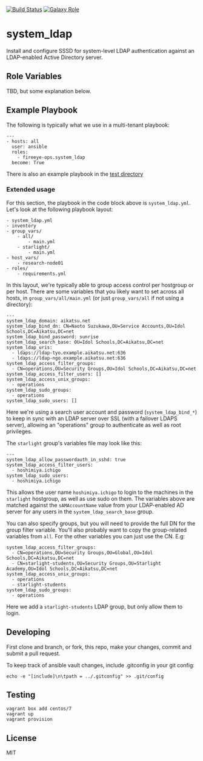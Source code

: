 [![Build Status](https://travis-ci.org/fireeye-ops/ansible-role-system_ldap.svg?branch=master)](https://travis-ci.org/fireeye-ops/ansible-role-system_ldap)
[![Galaxy Role](https://img.shields.io/badge/ansible--galaxy-system_ldap-blue.svg)](https://galaxy.ansible.com/fireeye-ops/system_ldap/)

system_ldap
=========

Install and configure SSSD for system-level LDAP authentication against an 
LDAP-enabled Active Directory server.

## Role Variables

TBD, but some explanation below.

## Example Playbook

The following is typically what we use in a multi-tenant playbook:

```
---
- hosts: all
  user: ansible
  roles:
    - fireeye-ops.system_ldap
  become: True
```

There is also an example playbook in the [test directory](tests/)

### Extended usage

For this section, the playbook in the code block above is `system_ldap.yml`. 
Let's look at the following playbook layout:

    - system_ldap.yml
    - inventory
    - group_vars/
        - all/
            - main.yml
        - starlight/
            - main.yml
    - host_vars/
        - research-node01
    - roles/
        - requirements.yml

In this layout, we're typically able to group access control per hostgroup or 
per host. There are some variables that you likely want to set across all hosts, 
in `group_vars/all/main.yml` (or just `group_vars/all` if not using a directory):

    ---
    system_ldap_domain: aikatsu.net
    system_ldap_bind_dn: CN=Naoto Suzukawa,OU=Service Accounts,OU=Idol Schools,DC=Aikatsu,DC=net
    system_ldap_bind_password: sunrise
    system_ldap_search_base: OU=Idol Schools,DC=Aikatsu,DC=net
    system_ldap_uris:
      - ldaps://ldap-tyo.example.aikatsu.net:636
      - ldaps://ldap-ngo.example.aikatsu.net:636
    system_ldap_access_filter_groups:
      - CN=operations,OU=Security Groups,OU=Idol Schools,DC=Aikatsu,DC=net
    system_ldap_access_filter_users: []
    system_ldap_access_unix_groups:
      - operations
    system_ldap_sudo_groups:
      - operations
    system_ldap_sudo_users: []

Here we're using a search user account and password (`system_ldap_bind_*`) to 
keep in sync with an LDAP server over SSL (with a failover LDAPS server), 
allowing an "operations" group to authenticate as well as root privileges.

The `starlight` group's variables file may look like this:

    ---
    system_ldap_allow_passwordauth_in_sshd: true
    system_ldap_access_filter_users:
      - hoshimiya.ichigo
    system_ldap_sudo_users:
      - hoshimiya.ichigo

This allows the user name `hoshimiya.ichigo` to login to the machines in the 
`starlight` hostgroup, as well as use sudo on them. The variables above are 
matched against the `sAMAccountName` value from your LDAP-enabled AD server for 
any users in the `system_ldap_search_base` group.

You can also specify groups, but you will need to provide the full DN for the 
group filter variable. You'll also probably want to copy the group-related 
variables from `all`. For the other variables you can just use the CN. E.g:

    system_ldap_access_filter_groups:
      - CN=operations,OU=Security Groups,OU=Global,OU=Idol Schools,DC=Aikatsu,DC=net
      - CN=starlight-students,OU=Security Groups,OU=Starlight Academy,OU=Idol Schools,DC=Aikatsu,DC=net
    system_ldap_access_unix_groups:
      - operations
      - starlight-students
    system_ldap_sudo_groups:
      - operations

Here we add a `starlight-students` LDAP group, but only allow them to login.

Developing
----------

First clone and branch, or fork, this repo, make your changes, commit and submit
a pull request.

To keep track of ansible vault changes, include .gitconfig in your git config:

    echo -e "[include]\n\tpath = ../.gitconfig" >> .git/config

Testing
-------

    vagrant box add centos/7
    vagrant up
    vagrant provision

License
-------

MIT
